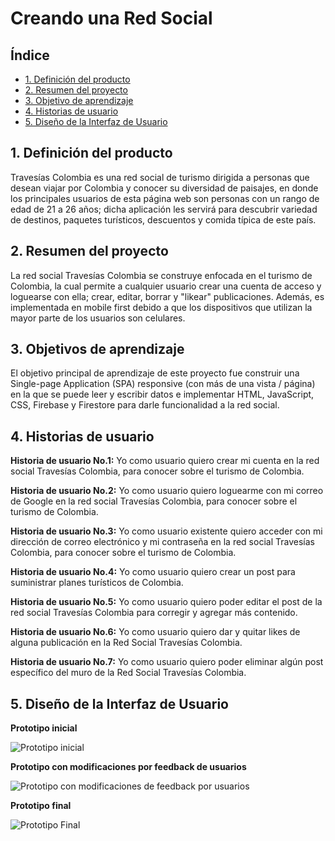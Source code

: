 # Creando una Red Social

## Índice

* [1. Definición del producto](#1-Definición-del-producto)
* [2. Resumen del proyecto](#2-resumen-del-proyecto)
* [3. Objetivo de aprendizaje](#3-objetivos-de-aprendizaje)
* [4. Historias de usuario](#4-Historias-de-usuario)
* [5. Diseño de la Interfaz de Usuario ](#5-Diseño-de-la-Interfaz-de-Usuario)

## 1. Definición del producto

Travesías Colombia es una red social de turismo dirigida a personas que desean viajar por Colombia y conocer su diversidad de paisajes, en donde los principales usuarios de esta página web son personas con un rango de edad de 21 a 26 años; dicha aplicación les servirá para descubrir variedad de destinos, paquetes turísticos, descuentos y comida típica de este país. 

## 2. Resumen del proyecto

La red social Travesías Colombia se construye enfocada en el turismo de Colombia, la cual permite a cualquier usuario crear una cuenta de acceso y loguearse con ella; crear, editar, borrar y "likear" publicaciones. Además, es implementada en mobile first debido a que los dispositivos que utilizan la mayor parte de los usuarios son celulares.  

## 3. Objetivos de aprendizaje

El objetivo principal de aprendizaje de este proyecto fue construir una Single-page Application (SPA) responsive (con más de una vista / página) en la que se puede leer y escribir datos e implementar HTML, JavaScript, CSS, Firebase y Firestore para darle funcionalidad a la red social.

## 4. Historias de usuario

**Historia de usuario No.1:** Yo como usuario quiero crear mi cuenta en la red social Travesías Colombia, para conocer sobre el turismo de Colombia.

**Historia de usuario No.2:** Yo como usuario quiero loguearme con mi correo de Google en la red social Travesías Colombia, para conocer sobre el turismo de Colombia.

**Historia de usuario No.3:** Yo como usuario existente quiero acceder con mi dirección de correo electrónico y mi contraseña en la red social Travesías Colombia, para conocer sobre el turismo de Colombia.

**Historia de usuario No.4:** Yo como usuario quiero crear un post para suministrar planes turísticos de Colombia.

**Historia de usuario No.5:** Yo como usuario quiero poder editar el post de la red social Travesías Colombia para corregir y agregar más contenido.

**Historia de usuario No.6:** Yo como usuario quiero dar y quitar likes de alguna publicación en la Red Social Travesías Colombia.

**Historia de usuario No.7:** Yo como usuario quiero poder eliminar algún post específico del muro de la Red Social Travesías Colombia. 

## 5. Diseño de la Interfaz de Usuario 

**Prototipo inicial**

![Prototipo inicial](https://i.imgur.com/LBfUjjd.jpg) 

**Prototipo con modificaciones por feedback de usuarios**

![Prototipo con modificaciones de feedback por usuarios](https://i.imgur.com/H3tZZl0.jpg) 

**Prototipo final**

![Prototipo Final](https://i.imgur.com/Mu2SXVH.jpg) 